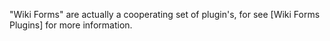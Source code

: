 "Wiki Forms" are actually a cooperating set of plugin's, for see [Wiki Forms Plugins] for more information.
